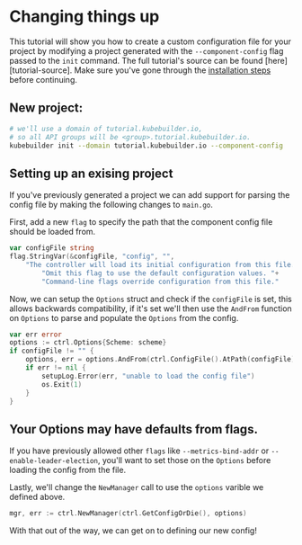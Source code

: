# Changing things up

This tutorial will show you how to create a custom configuration file for your
project by modifying a project generated with the `--component-config` flag
passed to the `init` command. The full tutorial's source can be found 
[here][tutorial-source]. Make sure you've gone through the [installation 
steps](/quick-start.md#installation) before continuing.

## New project:

```bash
# we'll use a domain of tutorial.kubebuilder.io,
# so all API groups will be <group>.tutorial.kubebuilder.io.
kubebuilder init --domain tutorial.kubebuilder.io --component-config
```

## Setting up an exising project

If you've previously generated a project we can add support for parsing the
config file by making the following changes to `main.go`.

First, add a new `flag` to specify the path that the component config file
should be loaded from.

```go
var configFile string
flag.StringVar(&configFile, "config", "",
    "The controller will load its initial configuration from this file. "+
        "Omit this flag to use the default configuration values. "+
        "Command-line flags override configuration from this file."
```

Now, we can setup the `Options` struct and check if the `configFile` is set,
this allows backwards compatibility, if it's set we'll then use the `AndFrom`
function on `Options` to parse and populate the `Options` from the config.


```go
var err error
options := ctrl.Options{Scheme: scheme}
if configFile != "" {
    options, err = options.AndFrom(ctrl.ConfigFile().AtPath(configFile))
    if err != nil {
        setupLog.Error(err, "unable to load the config file")
        os.Exit(1)
    }
}
```

<aside class="note warning">

<h1>Your Options may have defaults from flags.</h1>

If you have previously allowed other `flags` like `--metrics-bind-addr` or 
`--enable-leader-election`, you'll want to set those on the `Options` before
loading the config from the file.

</aside>

Lastly, we'll change the `NewManager` call to use the `options` varible we
defined above.

```go
mgr, err := ctrl.NewManager(ctrl.GetConfigOrDie(), options)
```

With that out of the way, we can get on to defining our new config!